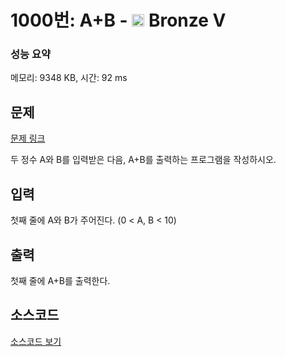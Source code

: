 # 1000번: A+B - <img src="https://static.solved.ac/tier_small/1.svg" style="height:20px" /> Bronze V

<!-- performance -->
### 성능 요약
메모리: 9348 KB, 시간: 92 ms
<!-- end -->

## 문제

[문제 링크](https://boj.kr/1000)

<p>두 정수 A와 B를 입력받은 다음,&nbsp;A+B를 출력하는 프로그램을 작성하시오.</p>

## 입력

<p>첫째 줄에 A와 B가 주어진다. (0 &lt; A, B &lt; 10)</p>

## 출력

<p>첫째 줄에 A+B를 출력한다.</p>

## 소스코드

[소스코드 보기](A+B.js)